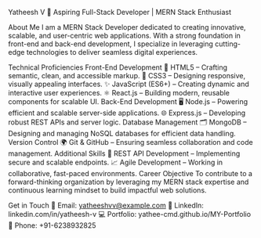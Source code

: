 
Yatheesh V
🌟 Aspiring Full-Stack Developer | MERN Stack Enthusiast

About Me
I am a MERN Stack Developer dedicated to creating innovative, scalable, and user-centric web applications.
With a strong foundation in front-end and back-end development, I specialize in leveraging cutting-edge technologies 
to deliver seamless digital experiences.

Technical Proficiencies
Front-End Development
📝 HTML5 – Crafting semantic, clean, and accessible markup.
🎨 CSS3 – Designing responsive, visually appealing interfaces.
✨ JavaScript (ES6+) – Creating dynamic and interactive user experiences.
⚛ React.js – Building modern, reusable components for scalable UI.
Back-End Development
🖥 Node.js – Powering efficient and scalable server-side applications.
🌐 Express.js – Developing robust REST APIs and server logic.
Database Management
🗂 MongoDB – Designing and managing NoSQL databases for efficient data handling.
Version Control
🌍 Git & GitHub – Ensuring seamless collaboration and code management.
Additional Skills
🔧 REST API Development – Implementing secure and scalable endpoints.
📈 Agile Development – Working in collaborative, fast-paced environments.
Career Objective
To contribute to a forward-thinking organization by leveraging my MERN stack expertise and continuous learning mindset to build impactful web solutions.

Get in Touch
📧 Email: yatheeshvv@example.com
🔗 LinkedIn: linkedin.com/in/yatheesh-v
💻 Portfolio: yathee-cmd.github.io/MY-Portfolio
📱 Phone: +91-6238932825
